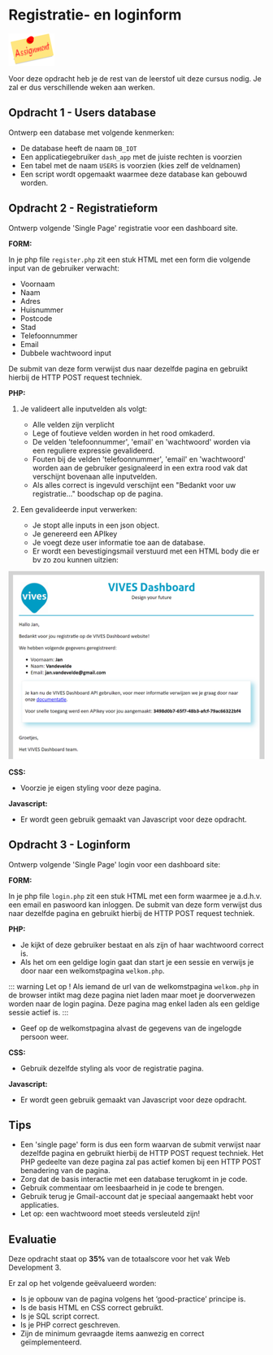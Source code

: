 # Registratie- en loginform
![download](./images/assignment.png)

Voor deze opdracht heb je de rest van de leerstof uit deze cursus nodig. Je zal er dus verschillende weken aan werken.

## Opdracht 1 - Users database
Ontwerp een database met volgende kenmerken:
* De database heeft de naam `DB_IOT`
* Een applicatiegebruiker `dash_app` met de juiste rechten is voorzien
* Een tabel met de naam `USERS` is voorzien (kies zelf de veldnamen)
* Een script wordt opgemaakt waarmee deze database kan gebouwd worden.

## Opdracht 2 - Registratieform
Ontwerp volgende 'Single Page' registratie voor een dashboard site.

**FORM:**

In je php file `register.php` zit een stuk HTML met een form die volgende input van de gebruiker verwacht:
* Voornaam
* Naam
* Adres
* Huisnummer
* Postcode
* Stad
* Telefoonnummer
* Email
* Dubbele wachtwoord input

De submit van deze form verwijst dus naar dezelfde pagina en gebruikt hierbij de HTTP POST request techniek.

**PHP:**

1. Je valideert alle inputvelden als volgt:

    * Alle velden zijn verplicht
    * Lege of foutieve velden worden in het rood omkaderd.
    * De velden 'telefoonnummer', 'email' en 'wachtwoord' worden via een reguliere expressie gevalideerd.
    * Fouten bij de velden 'telefoonnummer', 'email' en 'wachtwoord' worden aan de gebruiker gesignaleerd in een extra rood vak dat verschijnt bovenaan alle inputvelden.
    * Als alles correct is ingevuld verschijnt een "Bedankt voor uw registratie..." boodschap op de pagina.

2. Een gevalideerde input verwerken:

    * Je stopt alle inputs in een json object.
    * Je genereerd een APIkey
    * Je voegt deze user informatie toe aan de database.
    * Er wordt een bevestigingsmail verstuurd met een HTML body die er bv zo zou kunnen uitzien:

![download](./images/afbeelding11.png)

**CSS:**

* Voorzie je eigen styling voor deze pagina.

**Javascript:**

* Er wordt geen gebruik gemaakt van Javascript voor deze opdracht.


## Opdracht 3 - Loginform
Ontwerp volgende 'Single Page' login voor een dashboard site:

**FORM:**

In je php file `login.php` zit een stuk HTML met een form waarmee je a.d.h.v. een email en paswoord kan inloggen.
De submit van deze form verwijst dus naar dezelfde pagina en gebruikt hierbij de HTTP POST request techniek.

**PHP:**

* Je kijkt of deze gebruiker bestaat en als zijn of haar wachtwoord correct is.
* Als het om een geldige login gaat dan start je een sessie en verwijs je door naar een welkomstpagina `welkom.php`.

::: warning Let op !
Als iemand de url van de welkomstpagina `welkom.php` in de browser intikt mag deze pagina niet laden maar moet je doorverwezen worden naar de login pagina. Deze pagina mag enkel laden als een geldige sessie actief is.
:::

* Geef op de welkomstpagina alvast de gegevens van de ingelogde persoon weer.

**CSS:**

* Gebruik dezelfde styling als voor de registratie pagina.

**Javascript:**

* Er wordt geen gebruik gemaakt van Javascript voor deze opdracht.

## Tips

* Een 'single page' form is dus een form waarvan de submit verwijst naar dezelfde pagina en gebruikt hierbij de HTTP POST request techniek. Het PHP gedeelte van deze pagina zal pas actief komen bij een HTTP POST benadering van de pagina.
* Zorg dat de basis interactie met een database terugkomt in je code.
* Gebruik commentaar om leesbaarheid in je code te brengen.
* Gebruik terug je Gmail-account dat je speciaal aangemaakt hebt voor applicaties.
* Let op: een wachtwoord moet steeds versleuteld zijn!

## Evaluatie

Deze opdracht staat op **35%** van de totaalscore voor het vak Web Development 3.

Er zal op het volgende geëvalueerd worden:
* Is je opbouw van de pagina volgens het ‘good-practice’ principe is.
* Is de basis HTML en CSS correct gebruikt.
* Is je SQL script correct.
* Is je PHP correct geschreven.
* Zijn de minimum gevraagde items aanwezig en correct geïmplementeerd.


